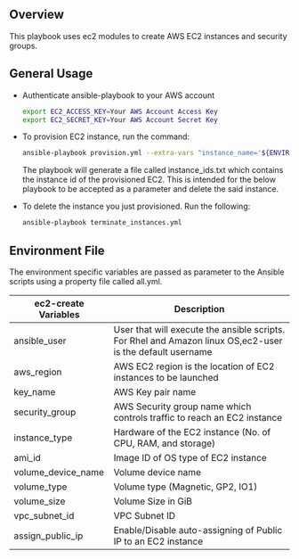 ## Overview

This playbook uses ec2 modules to create AWS EC2 instances and security groups. 

## General Usage

  - Authenticate ansible-playbook to your AWS account
    
	```bash
	export EC2_ACCESS_KEY=Your AWS Account Access Key
	export EC2_SECRET_KEY=Your AWS Account Secret Key
	```
	
  - To provision EC2 instance, run the command:
  
    ```bash
    ansible-playbook provision.yml --extra-vars "instance_name='${ENVIRONMENT}_fmw_docker_host' aws_region=${AWS_REGION} key_name=${AWS_KEY_PAIR} vpc_subnet_id=${AWS_SUBNET_ID} ami_id=${AWS_AMI_ID} instance_type=${INSTANCE_TYPE} volume_size=200 vpc_id=${AWS_VPC_ID} type=docker env=${ENVIRONMENT}" 
    ```
	
	
    The playbook will generate a file called instance_ids.txt which contains the instance id of the provisioned EC2. This is intended for the below playbook to be accepted as a parameter and delete the said instance.

  - To delete the instance you just provisioned. Run the following:

    ```bash
    ansible-playbook terminate_instances.yml
    ```
	
## Environment File

The environment specific variables are passed as parameter to the Ansible scripts using a property file called all.yml.

ec2-create Variables | Description
---------------------- | ----------------------
ansible_user | User that will execute the ansible scripts. For Rhel and Amazon linux OS,ec2-user is the default username
aws_region | AWS EC2 region is the location of EC2 instances to be launched
key_name | AWS Key pair name
security_group | AWS Security group name which controls traffic to reach an EC2 instance
instance_type | Hardware of the EC2 instance (No. of CPU, RAM, and storage)
ami_id | Image ID of OS type of EC2 instance
volume_device_name | Volume device name
volume_type | Volume type (Magnetic, GP2, IO1)
volume_size | Volume Size in GiB
vpc_subnet_id | VPC Subnet ID
assign_public_ip | Enable/Disable auto-assigning of Public IP to an EC2 instance


